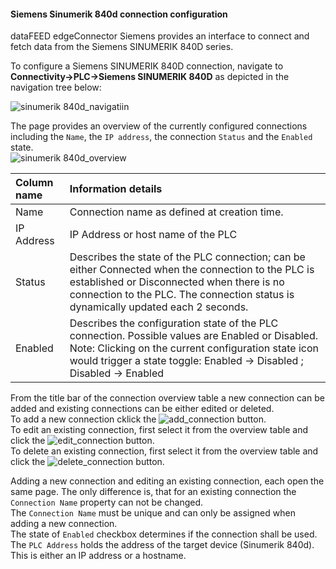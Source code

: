 #### Siemens Sinumerik 840d connection configuration

dataFEED edgeConnector Siemens provides an interface to connect and
fetch data from the Siemens SINUMERIK 840D series.

To configure a Siemens SINUMERIK 840D connection, navigate to
**Connectivity-\>PLC-\>Siemens SINUMERIK 840D** as depicted in the
navigation tree below:

![sinumerik 840d_navigatiin](documentation_pics/image154.png)  

 The page provides an overview of the currently configured connections including the `Name`, the `IP address`, the connection `Status` and the `Enabled` state.  
![sinumerik 840d_overview](documentation_pics/image155.png)  


| Column name | Information details |
| :-- | :-- |
| Name | Connection name as defined at creation time. |
| IP Address | IP Address or host name of the PLC |
| Status | Describes the state of the PLC connection; can be either Connected when the connection to the PLC is established or Disconnected when there is no connection to the PLC. The connection status is dynamically updated each 2 seconds. |
| Enabled | Describes the configuration state of the PLC connection. Possible values are Enabled or Disabled. Note: Clicking on the current configuration state icon would trigger a state toggle: Enabled -> Disabled ; Disabled -> Enabled |  


From the title bar of the connection overview table a new connection can be added and existing connections can be either edited or deleted.  
To add a new connection cklick the ![add_connection](documentation_pics/add_connection.png) button.  
To edit an existing connection, first select it from the overview table and click the ![edit_connection](documentation_pics/edit_connection.png) button.  
To delete an existing connection, first select it from the overview table and click the ![delete_connection](documentation_pics/delete_connection.png) button.  

Adding a new connection and editing an existing connection, each open the same page. The only difference is, that for an existing connection the `Connection Name` property can not be changed.  
The `Connection Name` must be unique and can only be assigned when adding a new connection.  
The state of `Enabled` checkbox determines if the connection shall be used.  
The `PLC Address` holds the address of the target device (Sinumerik 840d). This is either an IP address or a hostname.  


